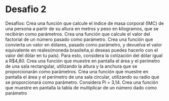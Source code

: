 <h1>Desafio 2</h1>
<p>
Desafíos:
Crea una función que calcule el índice de masa corporal (IMC) de una persona a partir de su altura en metros y peso en kilogramos, que se recibirán como parámetros.
Crea una función que calcule el valor del factorial de un número pasado como parámetro.
Crea una función que convierta un valor en dólares, pasado como parámetro, y devuelva el valor equivalente en reales(moneda brasileña,si deseas puedes hacerlo con el valor del dólar en tu país). Para esto, considera la cotización del dólar igual a R$4,80.
Crea una función que muestre en pantalla el área y el perímetro de una sala rectangular, utilizando la altura y la anchura que se proporcionarán como parámetros.
Crea una función que muestre en pantalla el área y el perímetro de una sala circular, utilizando su radio que se proporcionará como parámetro. Considera Pi = 3,14.
Crea una función que muestre en pantalla la tabla de multiplicar de un número dado como parámetro
</p>